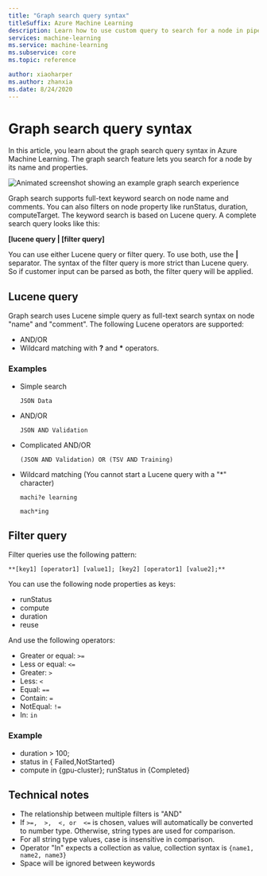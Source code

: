 ```yaml
---
title: "Graph search query syntax"
titleSuffix: Azure Machine Learning
description: Learn how to use custom query to search for a node in pipeline graph.
services: machine-learning
ms.service: machine-learning
ms.subservice: core
ms.topic: reference

author: xiaoharper
ms.author: zhanxia
ms.date: 8/24/2020
---
```

# Graph search query syntax

In this article, you learn about the graph search query syntax in Azure Machine Learning.  The graph search feature lets you search for a node by its name and properties. 

 ![Animated screenshot showing an example graph search experience](media/search/graph-search.gif)

Graph search supports full-text keyword search on node name and comments. You can also filters on node property like runStatus, duration, computeTarget. The keyword search is based on Lucene query. A complete search query looks like this:  

**[lucene query | [filter query]** 

You can use either Lucene query or filter query. To use both, use the **|** separator. The syntax of the filter query is more strict than Lucene query. So if customer input can be parsed as both, the filter query will be applied.

 

## Lucene query

Graph search uses Lucene simple query as full-text search syntax on node "name" and "comment". The following Lucene operators are supported:

 
- AND/OR
- Wildcard matching with **?** and **\*** operators.

### Examples

- Simple search
    
    `JSON Data`

- AND/OR

    `JSON AND Validation`

- Complicated AND/OR
   
    `(JSON AND Validation) OR (TSV AND Training)`

 
- Wildcard matching (You cannot start a Lucene query with a "*" character)
    
    `machi?e learning`

    `mach*ing`
 

##  Filter query

 
Filter queries use the following pattern:
 
    **[key1] [operator1] [value1]; [key2] [operator1] [value2];**

 
You can use the following node properties as keys:

- runStatus
- compute
- duration
- reuse

And use the following operators:

- Greater or equal: `>=`
- Less or equal: `<=`
- Greater: `>`
- Less: `<`
- Equal: `==`
- Contain: `=`
- NotEqual: `!=`
- In: `in`

 
 

### Example

- duration > 100;
- status in { Failed,NotStarted}
- compute in {gpu-cluster}; runStatus in {Completed}

## Technical notes

- The relationship between multiple filters is "AND"
- If `>=,  >,  <, or  <=` is chosen, values will automatically be converted to number type. Otherwise, string types are used for comparison.
- For all string type values, case is insensitive in comparison.
- Operator "In" expects a collection as value, collection syntax is `{name1, name2, name3}`
- Space will be ignored between keywords
